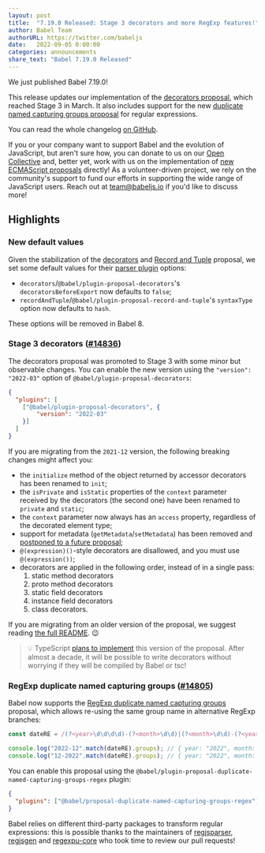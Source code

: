 ```yaml
---
layout: post
title:  "7.19.0 Released: Stage 3 decorators and more RegExp features!"
author: Babel Team
authorURL: https://twitter.com/babeljs
date:   2022-09-05 0:00:00
categories: announcements
share_text: "Babel 7.19.0 Released"
---
```


We just published Babel 7.19.0!

This release updates our implementation of the [decorators proposal](https://github.com/tc39/proposal-decorators), which reached Stage 3 in March. It also includes support for the new [duplicate named capturing groups proposal](https://github.com/tc39/proposal-duplicate-named-capturing-groups) for regular expressions.

You can read the whole changelog [on GitHub](https://github.com/babel/babel/releases/tag/v7.19.0).

<!-- truncate -->

If you or your company want to support Babel and the evolution of JavaScript, but aren't sure how, you can donate to us on our [Open Collective](https://github.com/babel/babel?sponsor=1) and, better yet, work with us on the implementation of [new ECMAScript proposals](https://github.com/babel/proposals) directly! As a volunteer-driven project, we rely on the community's support to fund our efforts in supporting the wide range of JavaScript users. Reach out at [team@babeljs.io](mailto:team@babeljs.io) if you'd like to discuss more!

## Highlights

### New default values

Given the stabilization of the [decorators](https://github.com/tc39/proposal-decorators) and [Record and Tuple](https://github.com/tc39/proposal-record-tuple) proposal, we set some default values for their [parser plugin](https://babeljs.io/docs/en/babel-parser#plugins-options) options:
- `decorators`/`@babel/plugin-proposal-decorators`'s `decoratorsBeforeExport` now defaults to `false`;
- `recordAndTuple`/`@babel/plugin-proposal-record-and-tuple`'s `syntaxType` option now defaults to `hash`.

These options will be removed in Babel 8.

### Stage 3 decorators ([#14836](https://github.com/babel/babel/pull/14836))

The decorators proposal was promoted to Stage 3 with some minor but observable changes. You can enable the new version using the `"version": "2022-03"` option of `@babel/plugin-proposal-decorators`:
```json
{
  "plugins": [
    ["@babel/plugin-proposal-decorators", {
        "version": "2022-03"
    }]
  ]
}
```

If you are migrating from the `2021-12` version, the following breaking changes might affect you:
- the `initialize` method of the object returned by accessor decorators has been renamed to `init`;
- the `isPrivate` and `isStatic` properties of the `context` parameter received by the decorators (the second one) have been renamed to `private` and `static`;
- the `context` parameter now always has an `access` property, regardless of the decorated element type;
- support for metadata (`getMetadata`/`setMetadata`) has been removed and [postponed to a future proposal](https://github.com/tc39/proposal-decorator-metadata);
- `@(expression)()`-style decorators are disallowed, and you must use `@(expression())`;
- decorators are applied in the following order, instead of in a single pass:
  1. static method decorators
  1. proto method decorators
  1. static field decorators
  1. instance field decorators
  1. class decorators.

If you are migrating from an older version of the proposal, we suggest reading [the full README](https://github.com/tc39/proposal-decorators). 😉

> 💡 TypeScript [plans to implement](https://github.com/microsoft/TypeScript/issues/48885) this version of the proposal. After almost a decade, it will be possible to write decorators without worrying if they will be compiled by Babel or tsc! 

### RegExp duplicate named capturing groups ([#14805](https://github.com/babel/babel/pull/14805))

Babel now supports the [RegExp duplicate named capturing groups](https://github.com/tc39/proposal-duplicate-named-capturing-groups/) proposal, which allows re-using the same group name in alternative RegExp branches:

```javascript
const dateRE = /(?<year>\d\d\d\d)-(?<month>\d\d)|(?<month>\d\d)-(?<year>\d\d)/;

console.log("2022-12".match(dateRE).groups); // { year: "2022", month: "12" }
console.log("12-2022".match(dateRE).groups); // { year: "2022", month: "12" }
```

You can enable this proposal using the `@babel/plugin-proposal-duplicate-named-capturing-groups-regex` plugin:
```json
{
  "plugins": ["@babel/proposal-duplicate-named-capturing-groups-regex"]
}
```

Babel relies on different third-party packages to transform regular expressions: this is possible thanks to the maintainers of [regjsparser](https://github.com/jviereck/regjsparser/), [regjsgen](http://github.com/benjamn/regjsgen) and [regexpu-core](https://github.com/mathiasbynens/regexpu-core/) who took time to review our pull requests!
